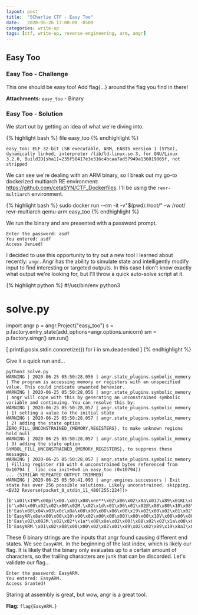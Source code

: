 ```yaml
---
layout: post
title:  "5Charlie CTF - Easy Too"
date:   2020-06-26 17:00:00 -0500
categories: write-up
tags: [ctf, write-up, reverse-engineering, arm, angr]
---
```


## Easy Too

### Easy Too - Challenge

This one should be easy too! Add flag{...} around the flag you find in there!

**Attachments:** `easy_too` - Binary

### Easy Too - Solution

We start out by getting an idea of what we're diving into.

{% highlight bash %}
file easy_too
{% endhighlight %}

``` text
easy_too: ELF 32-bit LSB executable, ARM, EABI5 version 1 (SYSV), dynamically linked, interpreter /lib/ld-linux.so.3, for GNU/Linux 3.2.0, BuildID[sha1]=235f50417e3e316c4bcaa7ad57949a136019865f, not stripped
```

We can see we're dealing with an ARM binary, so I break out my go-to dockerized multiarch RE environment: <https://github.com/cetaSYN/CTF_Dockerfiles>.
I'll be using the `revr-multiarch` environment.

{% highlight bash %}
sudo docker run --rm -it -v"$(pwd):/root/" -w /root/ revr-multiarch
qemu-arm easy_too
{% endhighlight %}

We run the binary and are presented with a password prompt.

``` text
Enter the password: asdf
You entered: asdf
Access Denied!
```

I decided to use this opportunity to try out a new tool I learned about recently: `angr`.
Angr has the ability to simulate state and intelligently modify input to find interesting or targeted outputs.
In this case I don't know exactly what output we're looking for, but I'll throw a quick auto-solve script at it.

{% highlight python %}
#!/usr/bin/env python3
# solve.py

import angr
p = angr.Project("easy_too")
s = p.factory.entry_state(add_options=angr.options.unicorn)
sm = p.factory.simgr()
sm.run()

[
  print(i.posix.stdin.concretize())
  for i
  in sm.deadended
]
{% endhighlight %}

Give it a quick run and...

``` text
python3 solve.py
WARNING | 2020-06-25 05:50:28,056 | angr.state_plugins.symbolic_memory | The program is accessing memory or registers with an unspecified value. This could indicate unwanted behavior.
WARNING | 2020-06-25 05:50:28,056 | angr.state_plugins.symbolic_memory | angr will cope with this by generating an unconstrained symbolic variable and continuing. You can resolve this by:
WARNING | 2020-06-25 05:50:28,057 | angr.state_plugins.symbolic_memory | 1) setting a value to the initial state
WARNING | 2020-06-25 05:50:28,057 | angr.state_plugins.symbolic_memory | 2) adding the state option ZERO_FILL_UNCONSTRAINED_{MEMORY,REGISTERS}, to make unknown regions hold null
WARNING | 2020-06-25 05:50:28,057 | angr.state_plugins.symbolic_memory | 3) adding the state option SYMBOL_FILL_UNCONSTRAINED_{MEMORY_REGISTERS}, to suppress these messages.
WARNING | 2020-06-25 05:50:28,057 | angr.state_plugins.symbolic_memory | Filling register r10 with 4 unconstrained bytes referenced from 0x10794 (__libc_csu_init+0x0 in easy_too (0x10794))
... (SIMILAR REPEATED OUTPUT TRIMMED)
WARNING | 2020-06-25 05:50:41,093 | angr.engines.successors | Exit state has over 256 possible solutions. Likely unconstrained; skipping. <BV32 Reverse(packet_0_stdin_11_480[255:224])>

[b'\x01\x19P\x00p)\x00.\x01\x08\xee**\x02\x06\x02\x8a\x01J\x89\x01KL\x04\x19\x01\x02\x02\x02\x19\x02\x02*I\x02(J\x01\x8a\x00\x1b\x8a\x01*\x02\x01\x01III\x19)\x01\x08\x02\x02\x02\x02\x00\x19']
[b'\x04\x00\x02\x02\x00\x02M.\x02\x1d\x01\x96\x01\x02@\x08\x80\x10\x08\x01\x02\x08\x80\x0f\x01\x02\x80\x01\x80\x04\x08@\x80\x08\x08\x02@\x08\x08I\xab\x02\x02\x01M\x08g\x08\x10\x02\x10\x02\xa9\x04@@\x0e\x80$\x00']
[b'Eas\x08\x04\x03\x0c\x8a\x08\x00\x08\x86\x00\x19\x02\x00\x02\x01\x02\x02\x80\x02\x01\x02\x02\x82\x19\x01\x89\x02\x08\x8a\x04\x08\x02\x1a\x08\x08\x89\x08\xa8\x01J\x02\x19\x86\x89\x08\x02)J**I\x08\x00\x89\x01\x01\x00']
[b'EasyAR\x8a\x00\x00\x10\x90\x02\x00\x00\x00)\x00\x00\x10V\x00\x00\x00\x01I$\x01\x00\x00\x00\x00\x01\x80\x08\x00\x08\x03\x02\x01\x08\x01\x82\x00\x01\x00\x02*\x01\x00\x08\x02\x02I\x08\x0f\x01\x19\x02)\x8a']
[b'Eas\x02\x08JM.\x02\x02*\x1a*\x08\x0e\x02\x00(\x88\x02\x02\x1a\x08\x02J\x02I8\x01\x012\x82\x02j\x01I\x0cI\x01*\x19\x02\x02\x02\x01II\x8bJ\x1a\x01\x08D\x10\x00\x89\x02I\x02\x01']
[b'EasyARM.\x01\x02\x08\x00\x00\x02\x02\x01\x89\x02\x02\x89\x19\x8aI\x01\x02\x01J\x1a\x89\x08\x01\x01)\x01\x8a)\x01\x0e\x02J\x08\x89\x01\x08\x01\x0c\x01\x08\x19*\x02\x01\x01\x01\x01I\x02\x08II']
```

These 6 binary strings are the inputs that angr found causing different end states.
We see `EasyARM.` in the beginning of the last index, which is likely our flag.
It is likely that the binary only evaluates up to a certain amount of characters, so the trailing characters are junk that can be discarded.
Let's validate our flag...

``` text
Enter the password: EasyARM.
You entered: EasyARM.
Access Granted!

```

Staring at assembly is great, but wow, angr is a great tool.

**Flag:** `flag{EasyARM.}`
